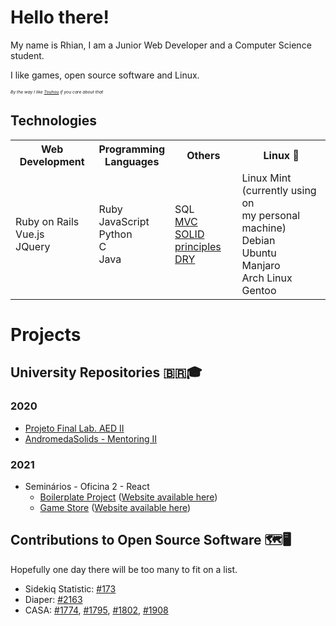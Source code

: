 <!--
So you've come to the bleak land of the README source code...
I am sorry, I've succumbed to the treacherous power of HTML in markdown... There is no way back now...
-->

# Hello there!

My name is Rhian, I am a Junior Web Developer and a Computer Science student.

I like games, open source software and Linux.

<sub><sup><sub><sup>_By the way I like [Touhou](https://media1.tenor.com/images/50ead60764442fd6304067bac5377027/tenor.gif) if you care about that_</sup></sub></sup></sub>

## Technologies

<table>
<th>Web Development</th>
<th>Programming<br>Languages</th>
<th>Others</th>
<th>Linux 💛</th>
<tr>
  <td>
      Ruby on Rails<br>
      Vue.js<br>
      JQuery<br>
  </td>
  <td>
      Ruby<br>
      JavaScript<br>
      Python<br>
      C<br>
      Java<br>
  </td>
  <td>
    SQL<br>
    <a href="https://en.wikipedia.org/wiki/Model%E2%80%93view%E2%80%93controller">MVC</a><br>
    <a href="https://en.wikipedia.org/wiki/SOLID">SOLID principles</a><br>
    <a href="https://en.wikipedia.org/wiki/Don't_repeat_yourself">DRY</a><br>
  </td>
  <td>
    Linux Mint (currently using on<br>
    my personal machine)<br>
    Debian<br>
    Ubuntu<br>
    Manjaro<br>
    Arch Linux<br>
    Gentoo<br>
  </td>
</tr>
<table>

# Projects

## University Repositories 🇧🇷🎓
### 2020
  * [Projeto Final Lab. AED II](https://github.com/rhian-cs/Projeto_final_LAEDII)
  * [AndromedaSolids - Mentoring II](https://github.com/rhian-cs/AndromedaSolids)

### 2021
  * Seminários - Oficina 2 - React
    * [Boilerplate Project](https://github.com/rhian-cs/seminarios-2021-oficina-2-boilerplate) ([Website available here](https://rhian-cs.github.io/seminarios-2021-oficina-2-boilerplate/public/index.html))
    * [Game Store](https://github.com/rhian-cs/seminarios-2021-oficina-2-game-store) ([Website available here](https://rhian-cs.github.io/seminarios-2021-oficina-2-game-store/))

## Contributions to Open Source Software 🗺️🖥️
Hopefully one day there will be too many to fit on a list.
  * Sidekiq Statistic: [#173](https://github.com/davydovanton/sidekiq-statistic/pull/173)
  * Diaper: [#2163](https://github.com/rubyforgood/diaper/pull/2163)
  * CASA: [#1774](https://github.com/rubyforgood/casa/pull/1774), [#1795](https://github.com/rubyforgood/casa/pull/1795), [#1802](https://github.com/rubyforgood/casa/pull/1802), [#1908](https://github.com/rubyforgood/casa/pull/1908)
